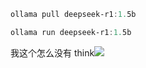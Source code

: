 ```powershell
ollama pull deepseek-r1:1.5b
```

```powershell
ollama run deepseek-r1:1.5b
```

我这个怎么没有 think![](https://cdn.nlark.com/yuque/0/2025/png/2639475/1738747191155-9f23f45c-98b7-4471-8223-dfbc437945df.png)

